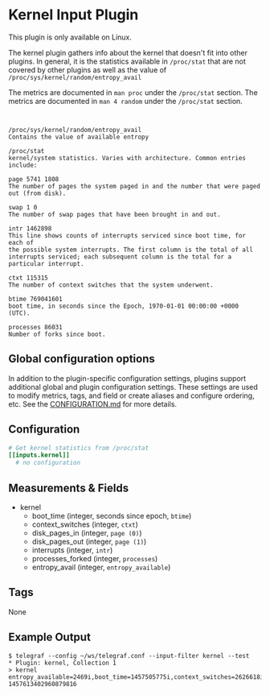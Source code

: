 # Kernel Input Plugin

This plugin is only available on Linux.

The kernel plugin gathers info about the kernel that doesn't fit into other
plugins. In general, it is the statistics available in `/proc/stat` that are not
covered by other plugins as well as the value of
`/proc/sys/kernel/random/entropy_avail`

The metrics are documented in `man proc` under the `/proc/stat` section.
The metrics are documented in `man 4 random` under the `/proc/stat` section.

```text


/proc/sys/kernel/random/entropy_avail
Contains the value of available entropy

/proc/stat
kernel/system statistics. Varies with architecture. Common entries include:

page 5741 1808
The number of pages the system paged in and the number that were paged out (from disk).

swap 1 0
The number of swap pages that have been brought in and out.

intr 1462898
This line shows counts of interrupts serviced since boot time, for each of
the possible system interrupts. The first column is the total of all
interrupts serviced; each subsequent column is the total for a particular interrupt.

ctxt 115315
The number of context switches that the system underwent.

btime 769041601
boot time, in seconds since the Epoch, 1970-01-01 00:00:00 +0000 (UTC).

processes 86031
Number of forks since boot.
```

## Global configuration options <!-- @/docs/includes/plugin_config.md -->

In addition to the plugin-specific configuration settings, plugins support
additional global and plugin configuration settings. These settings are used to
modify metrics, tags, and field or create aliases and configure ordering, etc.
See the [CONFIGURATION.md][CONFIGURATION.md] for more details.

[CONFIGURATION.md]: ../../../docs/CONFIGURATION.md

## Configuration

```toml @sample.conf
# Get kernel statistics from /proc/stat
[[inputs.kernel]]
  # no configuration
```

## Measurements & Fields

- kernel
  - boot_time (integer, seconds since epoch, `btime`)
  - context_switches (integer, `ctxt`)
  - disk_pages_in (integer, `page (0)`)
  - disk_pages_out (integer, `page (1)`)
  - interrupts (integer, `intr`)
  - processes_forked (integer, `processes`)
  - entropy_avail (integer, `entropy_available`)

## Tags

None

## Example Output

```shell
$ telegraf --config ~/ws/telegraf.conf --input-filter kernel --test
* Plugin: kernel, Collection 1
> kernel entropy_available=2469i,boot_time=1457505775i,context_switches=2626618i,disk_pages_in=5741i,disk_pages_out=1808i,interrupts=1472736i,processes_forked=10673i 1457613402960879816
```
